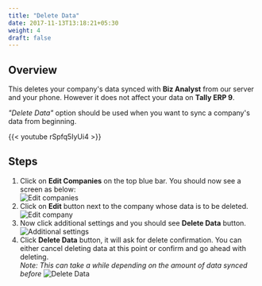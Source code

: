 ```yaml
---
title: "Delete Data"
date: 2017-11-13T13:18:21+05:30
weight: 4
draft: false
---
```


## Overview

This deletes your company's data synced with **Biz Analyst** from our server and your phone. However it does not affect your data on **Tally ERP 9**.  

*&quot;Delete Data&quot;* option should be used when you want to sync a company's data from beginning.

{{< youtube rSpfq5IyUi4 >}}

## Steps

1. Click on **Edit Companies** on the top blue bar. You should now see a screen as below:  
![Edit companies](../../../images/desktop/6_added_company_screen.png "Edit companies")
2. Click on **Edit** button next to the company whose data is to be deleted.  
![Edit company](../../../images/desktop/edit_company.png "Edit company")
3. Now click additional settings and you should see **Delete Data** button.
![Additional settings](../../../images/desktop/additional_settings.png "Additional settings")
4. Click **Delete Data** button, it will ask for delete confirmation. You can either cancel deleting data at this point or confirm and go ahead with deleting.  
*Note: This can take a while depending on the amount of data synced before*
![Delete Data](../../../images/desktop/confirm_delete_data.png "Delete Data")